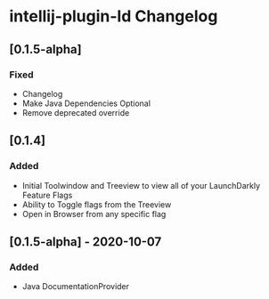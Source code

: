 <!-- Keep a Changelog guide -> https://keepachangelog.com -->

# intellij-plugin-ld Changelog

## [0.1.5-alpha]
### Fixed
- Changelog
- Make Java Dependencies Optional
- Remove deprecated override

## [0.1.4]
### Added
- Initial Toolwindow and Treeview to view all of your LaunchDarkly Feature Flags
- Ability to Toggle flags from the Treeview
- Open in Browser from any specific flag

## [0.1.5-alpha] - 2020-10-07
### Added
- Java DocumentationProvider